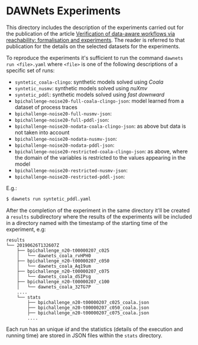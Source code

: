 # DAWNets Experiments

This directory includes the description of the experiments carried out for the publication of the article [Verification of data-aware workflows via reachability: formalisation and experiments](). The reader is referred to that publication for the details on the selected datasets for the experiments.

To reproduce the experiments it's sufficient to run the command `dawnets run <file>.yaml` where `<file>` is one of the following descriptions of a specific set of runs:

- `syntetic_coala-clingo`: synthetic models solved using *Coala*
- `syntetic_nusmv`: synthetic models solved using *nuXmv*
- `syntetic_pddl`: synthetic models solved using *fast downward*
- `bpichallenge-noise20-full-coala-clingo-json`: model learned from a dataset of process traces
- `bpichallenge-noise20-full-nusmv-json`: 
- `bpichallenge-noise20-full-pddl-json`: 
- `bpichallenge-noise20-nodata-coala-clingo-json`: as above but data is not taken into account
- `bpichallenge-noise20-nodata-nusmv-json`: 
- `bpichallenge-noise20-nodata-pddl-json`: 
- `bpichallenge-noise20-restricted-coala-clingo-json`: as above, where the domain of the variables is restricted to the values appearing in the model
- `bpichallenge-noise20-restricted-nusmv-json`: 
- `bpichallenge-noise20-restricted-pddl-json`: 

E.g.:

``` bash
$ dawnets run syntetic_pddl.yaml
```

After the completion of the experiment in the same directory it'll be created a `results` subdirectory where the results of the experiments will be included in a directory named with the timestamp of the starting time of the experiment, e.g:

```
results
└── 20190626T132607Z
    ├── bpichallenge_n20-t00000207_c025
    │   └── dawnets_coala_rvHPH0
    ├── bpichallenge_n20-t00000207_c050
    │   └── dawnets_coala_Aq19um
    ├── bpichallenge_n20-t00000207_c075
    │   └── dawnets_coala_dSIPsg
    ├── bpichallenge_n20-t00000207_c100
    │   └── dawnets_coala_32TG7P
    ....
    └── stats
        ├── bpichallenge_n20-t00000207_c025_coala.json
        ├── bpichallenge_n20-t00000207_c050_coala.json
        ├── bpichallenge_n20-t00000207_c075_coala.json
        ....
```

Each run has an unique *id* and the statistics (details of the execution and running time) are stored in JSON files within the `stats` directory.

